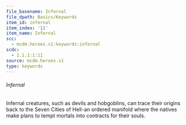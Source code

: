 ```yaml
---
file_basename: Infernal
file_dpath: Basics/Keywords
item_id: infernal
item_index: '11'
item_name: Infernal
scc:
  - mcdm.heroes.v1:keywords:infernal
scdc:
  - 1.1.1:1:11
source: mcdm.heroes.v1
type: keywords
---
```


###### Infernal

Infernal creatures, such as devils and hobgoblins, can trace their origins back to the Seven Cities of Hell-an ordered manifold where the natives make plans to tempt mortals into contracts for their souls.
